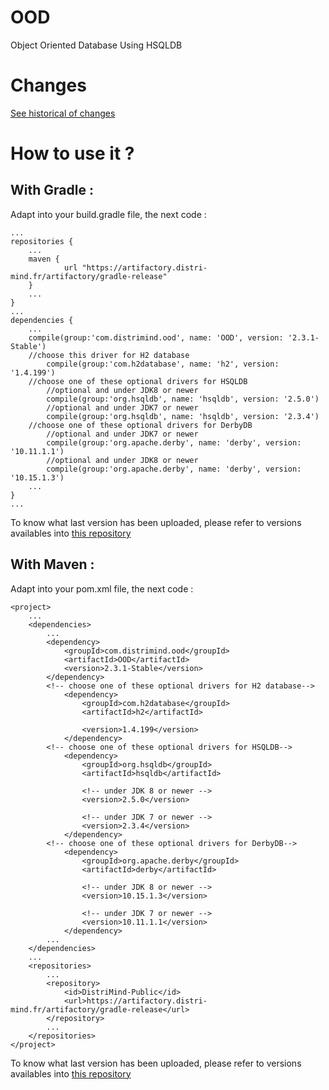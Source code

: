 # OOD
Object Oriented Database Using HSQLDB

# Changes

[See historical of changes](./versions.md)

# How to use it ?
## With Gradle :

Adapt into your build.gradle file, the next code :

	...
	repositories {
		...
		maven {
	       		url "https://artifactory.distri-mind.fr/artifactory/gradle-release"
	   	}
		...
	}
	...
	dependencies {
		...
		compile(group:'com.distrimind.ood', name: 'OOD', version: '2.3.1-Stable')
		//choose this driver for H2 database
			compile(group:'com.h2database', name: 'h2', version: '1.4.199')
		//choose one of these optional drivers for HSQLDB
			//optional and under JDK8 or newer
			compile(group:'org.hsqldb', name: 'hsqldb', version: '2.5.0')
			//optional and under JDK7 or newer
			compile(group:'org.hsqldb', name: 'hsqldb', version: '2.3.4')
		//choose one of these optional drivers for DerbyDB
			//optional and under JDK7 or newer
			compile(group:'org.apache.derby', name: 'derby', version: '10.11.1.1')
			//optional and under JDK8 or newer
			compile(group:'org.apache.derby', name: 'derby', version: '10.15.1.3')
		...
	}
	...


To know what last version has been uploaded, please refer to versions availables into [this repository](https://artifactory.distri-mind.fr/artifactory/DistriMind-Public/com/distrimind/ood/OOD/)
## With Maven :
Adapt into your pom.xml file, the next code :

	<project>
		...
		<dependencies>
			...
			<dependency>
				<groupId>com.distrimind.ood</groupId>
				<artifactId>OOD</artifactId>
				<version>2.3.1-Stable</version>
			</dependency>
			<!-- choose one of these optional drivers for H2 database-->
				<dependency>
					<groupId>com.h2database</groupId>
					<artifactId>h2</artifactId>
	
					<version>1.4.199</version>
				</dependency>
			<!-- choose one of these optional drivers for HSQLDB-->
				<dependency>
					<groupId>org.hsqldb</groupId>
					<artifactId>hsqldb</artifactId>
	
					<!-- under JDK 8 or newer -->
					<version>2.5.0</version>
	
					<!-- under JDK 7 or newer -->
					<version>2.3.4</version>
				</dependency>
			<!-- choose one of these optional drivers for DerbyDB-->
				<dependency>
					<groupId>org.apache.derby</groupId>
					<artifactId>derby</artifactId>
	
					<!-- under JDK 8 or newer -->
					<version>10.15.1.3</version>
	
					<!-- under JDK 7 or newer -->
					<version>10.11.1.1</version>
				</dependency>
			...
		</dependencies>
		...
		<repositories>
			...
			<repository>
				<id>DistriMind-Public</id>
				<url>https://artifactory.distri-mind.fr/artifactory/gradle-release</url>
			</repository>
			...
		</repositories>
	</project>

To know what last version has been uploaded, please refer to versions availables into [this repository](https://artifactory.distri-mind.fr/artifactory/DistriMind-Public/com/distrimind/ood/OOD/)
